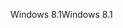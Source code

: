 <span data-ttu-id="5c281-101">Windows 8.1</span><span class="sxs-lookup"><span data-stu-id="5c281-101">Windows 8.1</span></span>
